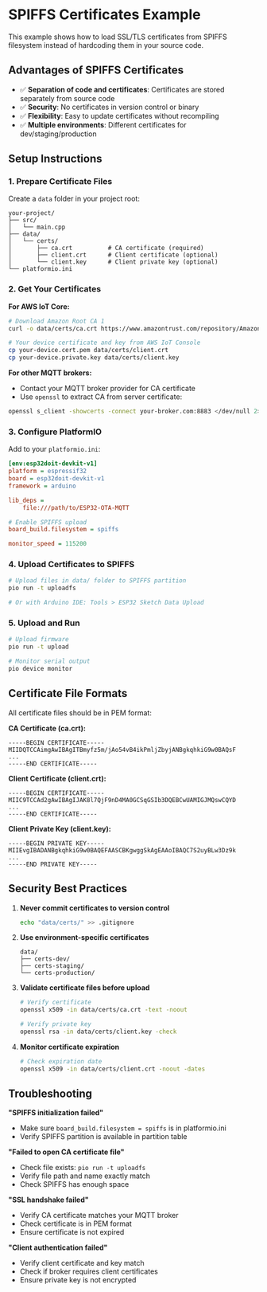 # SPIFFS Certificates Example

This example shows how to load SSL/TLS certificates from SPIFFS filesystem instead of hardcoding them in your source code.

## Advantages of SPIFFS Certificates

- ✅ **Separation of code and certificates**: Certificates are stored separately from source code
- ✅ **Security**: No certificates in version control or binary
- ✅ **Flexibility**: Easy to update certificates without recompiling
- ✅ **Multiple environments**: Different certificates for dev/staging/production

## Setup Instructions

### 1. Prepare Certificate Files

Create a `data` folder in your project root:

```
your-project/
├── src/
│   └── main.cpp
├── data/
│   └── certs/
│       ├── ca.crt          # CA certificate (required)
│       ├── client.crt      # Client certificate (optional)
│       └── client.key      # Client private key (optional)
└── platformio.ini
```

### 2. Get Your Certificates

**For AWS IoT Core:**
```bash
# Download Amazon Root CA 1
curl -o data/certs/ca.crt https://www.amazontrust.com/repository/AmazonRootCA1.pem

# Your device certificate and key from AWS IoT Console
cp your-device.cert.pem data/certs/client.crt
cp your-device.private.key data/certs/client.key
```

**For other MQTT brokers:**
- Contact your MQTT broker provider for CA certificate
- Use `openssl` to extract CA from server certificate:
```bash
openssl s_client -showcerts -connect your-broker.com:8883 </dev/null 2>/dev/null | openssl x509 -outform PEM > data/certs/ca.crt
```

### 3. Configure PlatformIO

Add to your `platformio.ini`:

```ini
[env:esp32doit-devkit-v1]
platform = espressif32
board = esp32doit-devkit-v1
framework = arduino

lib_deps = 
    file:///path/to/ESP32-OTA-MQTT

# Enable SPIFFS upload
board_build.filesystem = spiffs

monitor_speed = 115200
```

### 4. Upload Certificates to SPIFFS

```bash
# Upload files in data/ folder to SPIFFS partition
pio run -t uploadfs

# Or with Arduino IDE: Tools > ESP32 Sketch Data Upload
```

### 5. Upload and Run

```bash
# Upload firmware
pio run -t upload

# Monitor serial output
pio device monitor
```

## Certificate File Formats

All certificate files should be in PEM format:

**CA Certificate (ca.crt):**
```
-----BEGIN CERTIFICATE-----
MIIDQTCCAimgAwIBAgITBmyfz5m/jAo54vB4ikPmljZbyjANBgkqhkiG9w0BAQsF
...
-----END CERTIFICATE-----
```

**Client Certificate (client.crt):**
```
-----BEGIN CERTIFICATE-----
MIIC9TCCAd2gAwIBAgIJAK8l7QjF9nD4MA0GCSqGSIb3DQEBCwUAMIGJMQswCQYD
...
-----END CERTIFICATE-----
```

**Client Private Key (client.key):**
```
-----BEGIN PRIVATE KEY-----
MIIEvgIBADANBgkqhkiG9w0BAQEFAASCBKgwggSkAgEAAoIBAQC7S2uyBLw3Dz9k
...
-----END PRIVATE KEY-----
```

## Security Best Practices

1. **Never commit certificates to version control**
   ```bash
   echo "data/certs/" >> .gitignore
   ```

2. **Use environment-specific certificates**
   ```
   data/
   ├── certs-dev/
   ├── certs-staging/
   └── certs-production/
   ```

3. **Validate certificate files before upload**
   ```bash
   # Verify certificate
   openssl x509 -in data/certs/ca.crt -text -noout
   
   # Verify private key
   openssl rsa -in data/certs/client.key -check
   ```

4. **Monitor certificate expiration**
   ```bash
   # Check expiration date
   openssl x509 -in data/certs/client.crt -noout -dates
   ```

## Troubleshooting

**"SPIFFS initialization failed"**
- Make sure `board_build.filesystem = spiffs` is in platformio.ini
- Verify SPIFFS partition is available in partition table

**"Failed to open CA certificate file"**
- Check file exists: `pio run -t uploadfs`
- Verify file path and name exactly match
- Check SPIFFS has enough space

**"SSL handshake failed"**
- Verify CA certificate matches your MQTT broker
- Check certificate is in PEM format
- Ensure certificate is not expired

**"Client authentication failed"**
- Verify client certificate and key match
- Check if broker requires client certificates
- Ensure private key is not encrypted